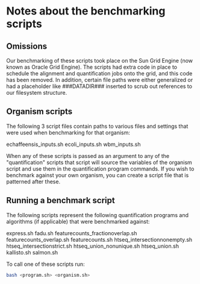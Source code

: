 # Notes about the benchmarking scripts

## Omissions
Our benchmarking of these scripts took place on the Sun Grid Engine (now known as Oracle Grid Engine).  The scripts had extra code in place to schedule the alignment and quantification jobs onto the grid, and this code has been removed.  In addition, certain file paths were either generalized or had a placeholder like ###DATADIR### inserted to scrub out references to our filesystem structure.

## Organism scripts
The following 3 script files contain paths to various files and settings that were used when benchmarking for that organism: 

echaffeensis\_inputs.sh
ecoli\_inputs.sh
wbm\_inputs.sh

When any of these scripts is passed as an argument to any of the "quantification" scripts that script will source the variables of the organism script and use them in the quantification program commands.  If you wish to benchmark against your own organism, you can create a script file that is patterned after these.

## Running a benchmark script

The following scripts represent the following quantification programs and algorithms (if applicable) that were benchmarked against:

express.sh
fadu.sh
featurecounts\_fractionoverlap.sh
featurecounts\_overlap.sh
featurecounts.sh
htseq\_intersectionnonempty.sh
htseq\_intersectionstrict.sh
htseq\_union\_nonunique.sh
htseq\_union.sh
kallisto.sh
salmon.sh

To call one of these scripts run:
```bash
bash <program.sh> <organism.sh>
```
